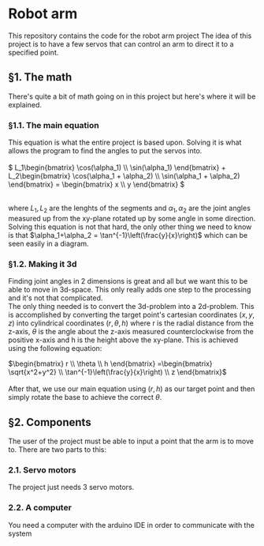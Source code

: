 # Robot arm
This repository contains the code for the robot arm project
The idea of this project is to have a few servos that can control an arm to direct it to a specified point. 


## §1. The math
There's quite a bit of math going on in this project but here's where it will be explained.

### §1.1. The main equation
This equation is what the entire project is based upon. Solving it is what allows the program to find the angles
to put the servos into. \
\
$`
L_1\begin{bmatrix} \cos(\alpha_1) \\ \sin(\alpha_1) \end{bmatrix} + L_2\begin{bmatrix} \cos(\alpha_1 + \alpha_2) \\ \sin(\alpha_1 + \alpha_2) \end{bmatrix} = \begin{bmatrix} x \\ y \end{bmatrix} 
`$ 

\
where $`L_1, L_2`$ are the lenghts of the segments and
$`\alpha_1, \alpha_2`$ are the joint angles measured up from the xy-plane rotated up by some angle in some direction.
Solving this equation is not that hard, the only other thing we need to know is that $\alpha_1+\alpha_2 = \tan^{-1}\left(\frac{y}{x}\right)$ which can be seen easily in a diagram.

### §1.2. Making it 3d
Finding joint angles in 2 dimensions is great and all but we want this to be able to move in 3d-space. This only really adds one step to the processing and it's not that complicated.\
The only thing needed is to convert the 3d-problem into a 2d-problem. This is accomplished by converting the target point's cartesian coordinates $(x, y, z)$ into cylindrical coordinates $(r, \theta, h)$ where r is the radial distance from the z-axis, $\theta$ is the angle about the z-axis measured counterclockwise from the positive x-axis and h is the height above the xy-plane. This is achieved using the following equation:

$`\begin{bmatrix} 
              r \\ 
              \theta \\ 
              h 
  \end{bmatrix} =\begin{bmatrix} 
              \sqrt{x^2+y^2} \\
              \tan^{-1}\left(\frac{y}{x}\right) \\ 
              z \end{bmatrix}`$\
\
After that, we use our main equation using $(r,h)$ as our target point and then simply rotate the base to achieve the correct $\theta$.
 

## §2. Components
The user of the project must be able to input a point that the arm is to move to. There are two parts to this:

### 2.1. Servo motors
The project just needs 3 servo motors.

### 2.2. A computer
You need a computer with the arduino IDE in order to communicate with the system

